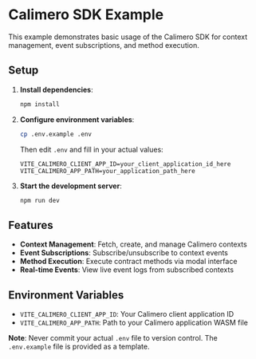 # Calimero SDK Example

This example demonstrates basic usage of the Calimero SDK for context management, event subscriptions, and method execution.

## Setup

1. **Install dependencies**:
   ```bash
   npm install
   ```

2. **Configure environment variables**:
   ```bash
   cp .env.example .env
   ```
   
   Then edit `.env` and fill in your actual values:
   ```env
   VITE_CALIMERO_CLIENT_APP_ID=your_client_application_id_here
   VITE_CALIMERO_APP_PATH=your_application_path_here
   ```

3. **Start the development server**:
   ```bash
   npm run dev
   ```

## Features

- **Context Management**: Fetch, create, and manage Calimero contexts
- **Event Subscriptions**: Subscribe/unsubscribe to context events
- **Method Execution**: Execute contract methods via modal interface
- **Real-time Events**: View live event logs from subscribed contexts

## Environment Variables

- `VITE_CALIMERO_CLIENT_APP_ID`: Your Calimero client application ID
- `VITE_CALIMERO_APP_PATH`: Path to your Calimero application WASM file

**Note**: Never commit your actual `.env` file to version control. The `.env.example` file is provided as a template. 